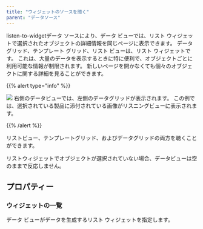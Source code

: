 ```yaml
---
title: "ウィジェットのソースを聞く"
parent: "データソース"
---
```



listen-to-widgetデータ ソースにより、データ ビューでは、リスト ウィジェットで選択されたオブジェクトの詳細情報を同じページに表示できます。 データ グリッド、テンプレート グリッド、リスト ビューは、リスト ウィジェットです。 これは、大量のデータを表示するときに特に便利で、オブジェクトごとに利用可能な情報が制限されます。 新しいページを開かなくても個々のオブジェクトに関する詳細を見ることができます。

{{% alert type="info" %}}

![](attachments/16713834/16843964.jpg) 右側のデータビューでは、左側のデータグリッドが表示されます。 この例では、選択されている製品に添付されている画像がリスニングビューに表示されます。

{{% /alert %}}

リストビュー、テンプレートグリッド、およびデータグリッドの両方を聴くことができます。

リストウィジェットでオブジェクトが選択されていない場合、データビューは空のままで反応しません。

## プロパティー

### ウィジェットの一覧

データ ビューがデータを生成するリスト ウィジェットを指定します。
